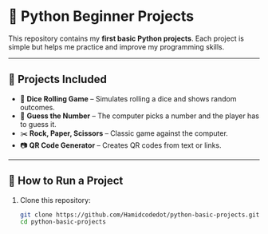 # 🐍 Python Beginner Projects  

This repository contains my **first basic Python projects**. Each project is simple but helps me practice and improve my programming skills.  

---

## 📌 Projects Included  
- 🎲 **Dice Rolling Game** – Simulates rolling a dice and shows random outcomes.  
- 🔢 **Guess the Number** – The computer picks a number and the player has to guess it.  
- ✂️ **Rock, Paper, Scissors** – Classic game against the computer.  
- 📷 **QR Code Generator** – Creates QR codes from text or links.  

---

## 🚀 How to Run a Project  
1. Clone this repository:  
   ```bash
   git clone https://github.com/Hamidcodedot/python-basic-projects.git
   cd python-basic-projects
